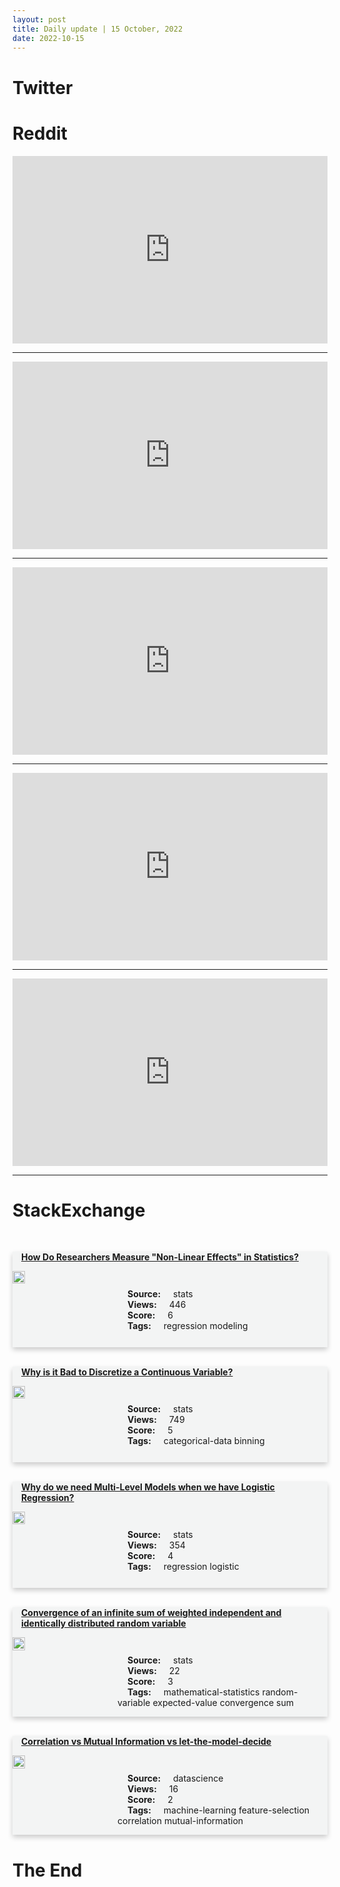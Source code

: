 ```yaml
---
layout: post
title: Daily update | 15 October, 2022
date: 2022-10-15
---
```


<script async src="https://platform.twitter.com/widgets.js" charset="utf-8"></script>


<script src='https://storage.ko-fi.com/cdn/scripts/overlay-widget.js'></script>
<script>
  kofiWidgetOverlay.draw('themldojo', {
    'type': 'floating-chat',
    'floating-chat.donateButton.text': 'Support me',
    'floating-chat.donateButton.background-color': '#f45d22',
    'floating-chat.donateButton.text-color': '#fff'
  });
</script>

# Twitter 

<blockquote class="twitter-tweet"><a href="https://twitter.com/KirkDBorne/status/1580749007676375041"></a></blockquote>

<blockquote class="twitter-tweet"><a href="https://twitter.com/hypervisible/status/1580960787358953472"></a></blockquote>

<blockquote class="twitter-tweet"><a href="https://twitter.com/DeptofDefense/status/1580891167042174976"></a></blockquote>

<blockquote class="twitter-tweet"><a href="https://twitter.com/NatureGenet/status/1580838322129145858"></a></blockquote>

<blockquote class="twitter-tweet"><a href="https://twitter.com/akshay_pachaar/status/1580863844557107200"></a></blockquote>

<blockquote class="twitter-tweet"><a href="https://twitter.com/ylecun/status/1580891207747522560"></a></blockquote>

<blockquote class="twitter-tweet"><a href="https://twitter.com/GoogleAI/status/1580996679779901440"></a></blockquote>

<blockquote class="twitter-tweet"><a href="https://twitter.com/ylecun/status/1581056131899613186"></a></blockquote>

<blockquote class="twitter-tweet"><a href="https://twitter.com/ylecun/status/1581003331073298432"></a></blockquote>

<blockquote class="twitter-tweet"><a href="https://twitter.com/DeepMind/status/1580862076628541442"></a></blockquote>

# Reddit 

<iframe id="reddit-embed" src="https://www.redditmedia.com/r/dataengineering/comments/y3rxoe/its_amazing_how_many_organizations_workflows?ref_source=embed&amp;ref=share&amp;embed=true" sandbox="allow-scripts allow-same-origin allow-popups" style="border: none;" height="300" width="100%" scrolling="yes"></iframe>
<hr style="width:100%;text-align:left;margin-left:0">
<iframe id="reddit-embed" src="https://www.redditmedia.com/r/datascience/comments/y3zv1u/is_this_a_normal_occurrence?ref_source=embed&amp;ref=share&amp;embed=true" sandbox="allow-scripts allow-same-origin allow-popups" style="border: none;" height="300" width="100%" scrolling="yes"></iframe>
<hr style="width:100%;text-align:left;margin-left:0">
<iframe id="reddit-embed" src="https://www.redditmedia.com/r/datascience/comments/y3ty7k/what_are_your_thoughts_on_a_daily_standup?ref_source=embed&amp;ref=share&amp;embed=true" sandbox="allow-scripts allow-same-origin allow-popups" style="border: none;" height="300" width="100%" scrolling="yes"></iframe>
<hr style="width:100%;text-align:left;margin-left:0">
<iframe id="reddit-embed" src="https://www.redditmedia.com/r/datascience/comments/y3n0r0/why_do_some_people_dont_use_scikitlearn_library?ref_source=embed&amp;ref=share&amp;embed=true" sandbox="allow-scripts allow-same-origin allow-popups" style="border: none;" height="300" width="100%" scrolling="yes"></iframe>
<hr style="width:100%;text-align:left;margin-left:0">
<iframe id="reddit-embed" src="https://www.redditmedia.com/r/MachineLearning/comments/y3usrj/p_easy_finetuning_diffusion_models?ref_source=embed&amp;ref=share&amp;embed=true" sandbox="allow-scripts allow-same-origin allow-popups" style="border: none;" height="300" width="100%" scrolling="yes"></iframe>
<hr style="width:100%;text-align:left;margin-left:0">

<style>
.card {
box-shadow: 0 4px 8px 0 rgba(0,0,0,0.2);
transition: 0.3s;
width: 100%;
background-color: #F3F4F4;
}
p{
    margin-left:  3em;
    padding-top: 1em;
}
.part2{
    display: grid;
    grid-template-columns: 1fr 3fr;
}
h4{
    margin: 1em;
}

.card:hover {
box-shadow: 0 8px 16px 0 rgba(0,0,0,0.2);
}
b {
padding: 2px 16px;
}
</style>
  
# StackExchange 


  <br>
  <div class="card">
  <h4><a href='https://stats.stackexchange.com/questions/592234/how-do-researchers-measure-non-linear-effects-in-statistics'>How Do Researchers Measure &quot;Non-Linear Effects&quot; in Statistics?</a></h4> 
  <div class="part2">
      <img src="https://cdn.sstatic.net/Sites/stats/Img/apple-touch-icon@2.png?v=344f57aa10cc" alt="Img missing!" style="width:40%">
      <p><b>Source:</b> stats<br><b>Views:</b> 446<br><b>Score:</b> 6<br><b>Tags:</b> <span class="badge badge-dark">regression</span> <span class="badge badge-dark">modeling</span></p> 
  </div>
  </div>
      
  <br>
  <div class="card">
  <h4><a href='https://stats.stackexchange.com/questions/592246/why-is-it-bad-to-discretize-a-continuous-variable'>Why is it Bad to Discretize a Continuous Variable?</a></h4> 
  <div class="part2">
      <img src="https://cdn.sstatic.net/Sites/stats/Img/apple-touch-icon@2.png?v=344f57aa10cc" alt="Img missing!" style="width:40%">
      <p><b>Source:</b> stats<br><b>Views:</b> 749<br><b>Score:</b> 5<br><b>Tags:</b> <span class="badge badge-dark">categorical-data</span> <span class="badge badge-dark">binning</span></p> 
  </div>
  </div>
      
  <br>
  <div class="card">
  <h4><a href='https://stats.stackexchange.com/questions/592244/why-do-we-need-multi-level-models-when-we-have-logistic-regression'>Why do we need Multi-Level Models when we have Logistic Regression?</a></h4> 
  <div class="part2">
      <img src="https://cdn.sstatic.net/Sites/stats/Img/apple-touch-icon@2.png?v=344f57aa10cc" alt="Img missing!" style="width:40%">
      <p><b>Source:</b> stats<br><b>Views:</b> 354<br><b>Score:</b> 4<br><b>Tags:</b> <span class="badge badge-dark">regression</span> <span class="badge badge-dark">logistic</span></p> 
  </div>
  </div>
      
  <br>
  <div class="card">
  <h4><a href='https://stats.stackexchange.com/questions/592232/convergence-of-an-infinite-sum-of-weighted-independent-and-identically-distribut'>Convergence of an infinite sum of weighted independent and identically distributed random variable</a></h4> 
  <div class="part2">
      <img src="https://cdn.sstatic.net/Sites/stats/Img/apple-touch-icon@2.png?v=344f57aa10cc" alt="Img missing!" style="width:40%">
      <p><b>Source:</b> stats<br><b>Views:</b> 22<br><b>Score:</b> 3<br><b>Tags:</b> <span class="badge badge-dark">mathematical-statistics</span> <span class="badge badge-dark">random-variable</span> <span class="badge badge-dark">expected-value</span> <span class="badge badge-dark">convergence</span> <span class="badge badge-dark">sum</span></p> 
  </div>
  </div>
      
  <br>
  <div class="card">
  <h4><a href='https://datascience.stackexchange.com/questions/115225/correlation-vs-mutual-information-vs-let-the-model-decide'>Correlation vs Mutual Information vs let-the-model-decide</a></h4> 
  <div class="part2">
      <img src="https://cdn.sstatic.net/Sites/datascience/Img/apple-touch-icon@2.png?v=1c36463984b3" alt="Img missing!" style="width:40%">
      <p><b>Source:</b> datascience<br><b>Views:</b> 16<br><b>Score:</b> 2<br><b>Tags:</b> <span class="badge badge-dark">machine-learning</span> <span class="badge badge-dark">feature-selection</span> <span class="badge badge-dark">correlation</span> <span class="badge badge-dark">mutual-information</span></p> 
  </div>
  </div>
      
# The End